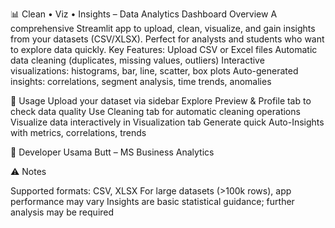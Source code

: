 📊 Clean • Viz • Insights – Data Analytics Dashboard
Overview
A comprehensive Streamlit app to upload, clean, visualize, and gain insights from your datasets (CSV/XLSX). Perfect for analysts and students who want to explore data quickly.
Key Features:
Upload CSV or Excel files
Automatic data cleaning (duplicates, missing values, outliers)
Interactive visualizations: histograms, bar, line, scatter, box plots
Auto-generated insights: correlations, segment analysis, time trends, anomalies

📁 Usage
Upload your dataset via sidebar
Explore Preview & Profile tab to check data quality
Use Cleaning tab for automatic cleaning operations
Visualize data interactively in Visualization tab
Generate quick Auto-Insights with metrics, correlations, trends

👤 Developer
Usama Butt – MS Business Analytics 

⚠️ Notes

Supported formats: CSV, XLSX
For large datasets (>100k rows), app performance may vary
Insights are basic statistical guidance; further analysis may be required
